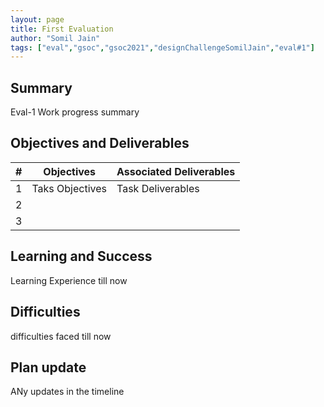 ```yaml
---
layout: page
title: First Evaluation
author: "Somil Jain"
tags: ["eval","gsoc","gsoc2021","designChallengeSomilJain","eval#1"]
---
```


## Summary
Eval-1 Work progress summary


## Objectives and Deliverables
| \# | Objectives                    | Associated Deliverables         |
| --- | ----------------------------- | ---------------------------------------------- |
| 1 | Taks Objectives  | Task Deliverables |
| 2 |   |  |
| 3 |   |  |


## Learning and Success
Learning Experience till now 

## Difficulties
difficulties faced till now

## Plan update
ANy updates in the timeline
